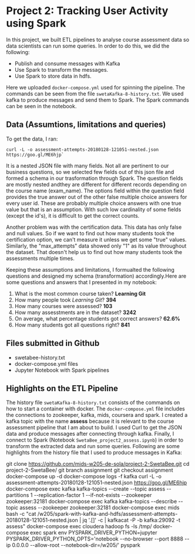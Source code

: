 # Project 2: Tracking User Activity using Spark

In this project, we built ETL pipelines to analyse course assessment data so data scientists can run some queries.
In order to do this, we did the following:

- Publish and consume messages with Kafka
- Use Spark to transform the messages. 
- Use Spark to store data in hdfs.

Here we uploaded `docker-compose.yml` used for spinning the pipeline. The commands can be seen from the file `swetaKafka-8-history.txt`. We used kafka to produce messages and send them to Spark. The Spark commands can be seen in the notebook.


## Data (Assumtions, limitations and queries)

To get the data, I ran:
```
curl -L -o assessment-attempts-20180128-121051-nested.json https://goo.gl/ME6hjp`
```
It is a nested JSON file with many fields. Not all are pertinent to our business questions, so we selected few fields out of this json file and formed a schema in our trasformation through Spark. The question fields are mostly nested andthey are different for different records depending on the course name (exam_name). The options field within the question field provides the true answer out of the other false multiple choice answers for every user id. These are probably multiple choice answers with one true value but that is an assumption. With such low cardinality of some fields (except the id's), it is difficult to get the correct counts.

Another problem was with the certification data. This data has only false and null values. So if we want to find out how many students took the certification option, we can't measure it unless we get some "true" values. 
Similarly, the "max_attempts" data showed only "1" as its value throughout the dataset. That doesn't help us to find out how many students took the assessments multiple times.

Keeping these assumptions and limitations, I formualted the following questions and designed my schema (transformation) accordingly.Here are some questions and answers that I presented in my notebook:

1. What is the most common course taken? **Learning Git**
2. How many people took *Learning Git*? **394**
3. How many courses were assessed? **103**
4. How many assesstments are in the dataset? **3242**
5. On average, what percentage students got correct answers? **62.6%**
6. How many students got all questions right? **841**

## Files submitted in Github

- swetabee-history.txt 
- docker-compose.yml files
- Jupyter Notebook with Spark pipelines
  
  
## Highlights on the ETL Pipeline

 The history file `swetaKafka-8-history.txt` consists of the commands on how to start a container with docker. The `docker-compose.yml` file includes the connections to zookeeper, kafka, mids, coursera and spark. I created a kafka topic with the name **assess** because it is relevant to the course assessment pipeline that I am about to build. I used Curl to get the JSON data and produce messages after connecting through kafka. Finally, I connect to Spark (Notebook `SwetaBee_project2_assess.ipynb`) in order to transform the extracted data and run some queries.
 Following are some highlights from the history file that I used to produce messages in Kafka:
 
 git clone https://github.com/mids-w205-de-sola/project-2-SwetaBee.git
 cd project-2-SwetaBee/
 git branch assignment
 git checkout assignment
 docker-compose up -d
 docker-compose logs -f kafka
 curl -L -o assessment-attempts-20180128-121051-nested.json https://goo.gl/ME6hjp
 docker-compose exec kafka kafka-topics --create --topic assess --partitions 1 --replication-factor 1 --if-not-exists --zookeeper zookeeper:32181
 docker-compose exec kafka kafka-topics --describe --topic assess --zookeeper zookeeper:32181
 docker-compose exec mids bash -c "cat /w205/spark-with-kafka-and-hdfs/assessment-attempts-20180128-121051-nested.json | jq '.[]' -c | kafkacat -P -b kafka:29092 -t assess"
 docker-compose exec cloudera hadoop fs -ls /tmp/
 docker-compose exec spark env PYSPARK_DRIVER_PYTHON=jupyter PYSPARK_DRIVER_PYTHON_OPTS='notebook --no-browser --port 8888 --ip 0.0.0.0 --allow-root --notebook-dir=/w205/' pyspark
 
